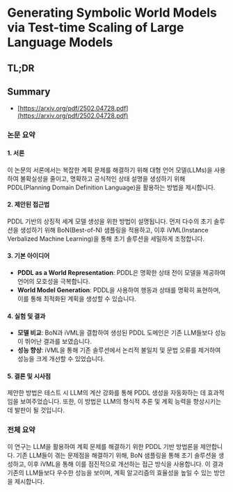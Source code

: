 # Generating Symbolic World Models via Test-time Scaling of Large Language Models
## TL;DR
## Summary
- [https://arxiv.org/pdf/2502.04728.pdf](https://arxiv.org/pdf/2502.04728.pdf)

### 논문 요약

#### 1. 서론
이 논문의 서론에서는 복잡한 계획 문제를 해결하기 위해 대형 언어 모델(LLMs)을 사용하여 불확실성을 줄이고, 명확하고 공식적인 상태 설명을 생성하기 위해 PDDL(Planning Domain Definition Language)을 활용하는 방법을 제시합니다.

#### 2. 제안된 접근법
PDDL 기반의 상징적 세계 모델 생성을 위한 방법이 설명됩니다. 먼저 다수의 초기 솔루션을 생성하기 위해 BoN(Best-of-N) 샘플링을 적용하고, 이후 iVML(Instance Verbalized Machine Learning)을 통해 초기 솔루션을 세밀하게 조정합니다.

#### 3. 기본 아이디어
- **PDDL as a World Representation**: PDDL은 명확한 상태 전이 모델을 제공하여 언어의 모호성을 극복합니다.
- **World Model Generation**: PDDL을 사용하여 행동과 상태를 명확히 표현하며, 이를 통해 최적화된 계획을 생성할 수 있습니다.

#### 4. 실험 및 결과
- **모델 비교**: BoN과 iVML을 결합하여 생성된 PDDL 도메인은 기존 LLM들보다 성능이 뛰어난 결과를 보였습니다.
- **성능 향상**: iVML을 통해 기존 솔루션에서 논리적 불일치 및 문법 오류를 제거하여 성능을 크게 개선할 수 있었습니다.

#### 5. 결론 및 시사점
제안한 방법은 테스트 시 LLM의 계산 강화를 통해 PDDL 생성을 자동화하는 데 효과적임을 보여주었습니다. 또한, 이 방법은 LLM의 형식적 추론 및 계획 능력을 향상시키는데 발판이 될 것입니다.

### 전체 요약
이 연구는 LLM을 활용하여 계획 문제를 해결하기 위한 PDDL 기반 방법론을 제안합니다. 기존 LLM들이 겪는 문제점을 해결하기 위해, BoN 샘플링을 통해 초기 솔루션을 생성하고, 이후 iVML을 통해 이를 점진적으로 개선하는 접근 방식을 사용합니다. 이 결과 기존의 LLM들보다 우수한 성능을 보이며, 계획 알고리즘의 효율성을 높일 수 있는 방안을 제시합니다.